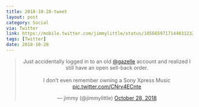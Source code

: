 ```yaml
---
title: 2018-10-28-tweet
layout: post
category: Social
via: Twitter
link: https://mobile.twitter.com/jimmylittle/status/1056659717144031232
tags: [Twitter]
date: 2018-10-28
---
```


<center>
<blockquote class="twitter-tweet"><p lang="en" dir="ltr">Just accidentally logged in to an old <a href="https://twitter.com/gazelle?ref_src=twsrc%5Etfw">@gazelle</a> account and realized I still have an open sell-back order. <br><br>I don’t even remember owning a Sony Xpress Music <a href="https://t.co/CNrv4ECnte">pic.twitter.com/CNrv4ECnte</a></p>&mdash; jimmy (@jimmylittle) <a href="https://twitter.com/jimmylittle/status/1056659717144031232?ref_src=twsrc%5Etfw">October 28, 2018</a></blockquote>
<script async src="https://platform.twitter.com/widgets.js" charset="utf-8"></script>

</center>